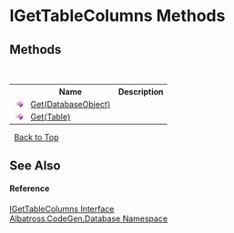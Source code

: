 # IGetTableColumns Methods
 


## Methods
&nbsp;<table><tr><th></th><th>Name</th><th>Description</th></tr><tr><td>![Public method](media/pubmethod.gif "Public method")</td><td><a href="M_Albatross_CodeGen_Database_IGetTableColumns_Get.md">Get(DatabaseObject)</a></td><td /></tr><tr><td>![Public method](media/pubmethod.gif "Public method")</td><td><a href="M_Albatross_CodeGen_Database_IGetTableColumns_Get_1.md">Get(Table)</a></td><td /></tr></table>&nbsp;
<a href="#igettablecolumns-methods">Back to Top</a>

## See Also


#### Reference
<a href="T_Albatross_CodeGen_Database_IGetTableColumns.md">IGetTableColumns Interface</a><br /><a href="N_Albatross_CodeGen_Database.md">Albatross.CodeGen.Database Namespace</a><br />